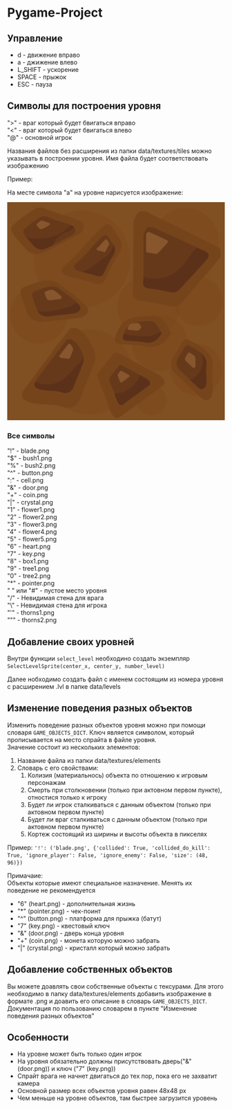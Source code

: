 # Pygame-Project

## Управление

- d - движение вправо
- a - джижение влево
- L_SHIFT - ускорение
- SPACE - прыжок
- ESC - пауза

## Символы для построения уровня

">" - враг который будет бвигаться вправо  
"<" - враг который будет бвигаться влево  
"@" - основной игрок  

Названия файлов без расширения из папки data/textures/tiles можно указывать в построении уровня.
Имя файла будет соответствовать изображению

Пример:

На месте символа "a" на уровне нарисуется изображение:

![a.png](data/textures/tiles/a.png)

### Все символы

"!" - blade.png  
"$" - bush1.png  
"%" - bush2.png  
"^" - button.png  
":" - cell.png  
"&" - door.png  
"+" - coin.png  
"|" - crystal.png    
"1" - flower1.png  
"2" - flower2.png  
"3" - flower3.png  
"4" - flower4.png  
"5" - flower5.png  
"6" - heart.png  
"7" - key.png  
"8" - box1.png  
"9" - tree1.png  
"0" - tree2.png  
"*" - pointer.png  
" " или "#" - пустое место уровня  
"/" - Невидимая стена для врага  
"\\" - Невидимая стена для игрока  
"'" - thorns1.png  
""" - thorns2.png

## Добавление своих уровней

Внутри функции `select_level` необходино создать экземпляр `SelectLevelSprite(center_x, center_y, number_level)`

Далее нобходимо создать файл с именем состоящим из номера уровня с расширением .lvl в папке data/levels

## Изменение поведения разных объектов

Изменить поведение разных объектов уровня можно при помощи словаря `GAME_OBJECTS_DICT`.
Ключ является символом, который прописывается на место спрайта в файле уровня.    
Значение состоит из нескольких элементов:
1. Название файла из папки data/textures/elements
2. Словарь с его свойствами:
    1. Колизия (материальнось) объекта по отношению к игровым персонажам
    2. Смерть при столкновении (только при актовном первом пункте), отностися только к игроку
    3. Будет ли игрок сталкиваться с данным объектом (только при актовном первом пункте)
    4. Будет ли враг сталкиваться с данным объектом (только при актовном первом пункте)
    5. Кортеж состоящий из ширины и высоты объекта в пикселях

Пример: `'!': ('blade.png', {'collided': True, 'collided_do_kill': True, 'ignore_player': False, 'ignore_enemy': False, 'size': (48, 96)})`

Примачаие:  
Объекты которые имеют специальное назначение. Менять их поведение не рекомендуется
- "6" (heart.png) - дополнительная жизнь
- "*" (pointer.png) - чек-поинт
- "^" (button.png) - платформа для прыжка (батут)
- "7" (key.png) - квестовый ключ
- "&" (door.png) - дверь конца уровня
- "+" (coin.png) - монета которую можно забрать
- "|" (crystal.png)  - кристалл который можно забрать

## Добавление собственных объектов

Вы можете доавлять свои собственные объекты с тексурами. Для этого необходимо в папку data/textures/elements
добавить изображение в формате .png и доавить его описание в словарь `GAME_OBJECTS_DICT`.
Документация по пользованию словарем в пункте "Изменение поведения разных объектов"

## Особенности

- На уровне может быть только один игрок
- На уровня обязательно должны присутствовать дверь("&" (door.png)) и ключ ("7" (key.png))
- Спрайт врага не начнет двигаться до тех пор, пока его не захватит камера
- Основной размер всех объектов уровня равен 48x48 px
- Чем меньше на уровне объектов, там быстрее загрузится уровень